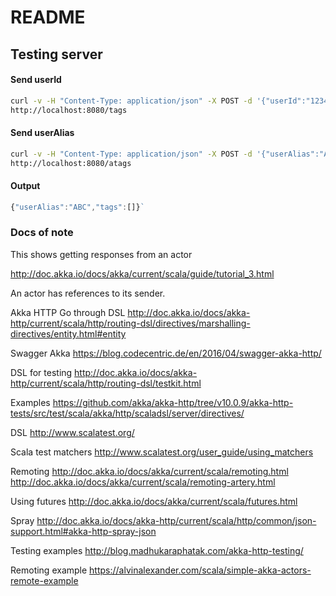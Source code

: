 # README

## Testing server

#### Send userId
```sh
curl -v -H "Content-Type: application/json" -X POST -d '{"userId":"1234"}' \
http://localhost:8080/tags
```
#### Send userAlias
```sh
curl -v -H "Content-Type: application/json" -X POST -d '{"userAlias":"ABC"}' \
http://localhost:8080/atags
```
#### Output
```javascript
{"userAlias":"ABC","tags":[]}`
```

### Docs of note


This shows getting responses from an actor

http://doc.akka.io/docs/akka/current/scala/guide/tutorial_3.html

An actor has references to its sender.


Akka HTTP Go through DSL
http://doc.akka.io/docs/akka-http/current/scala/http/routing-dsl/directives/marshalling-directives/entity.html#entity


Swagger Akka
https://blog.codecentric.de/en/2016/04/swagger-akka-http/



DSL for testing
http://doc.akka.io/docs/akka-http/current/scala/http/routing-dsl/testkit.html

Examples
https://github.com/akka/akka-http/tree/v10.0.9/akka-http-tests/src/test/scala/akka/http/scaladsl/server/directives/

DSL
http://www.scalatest.org/

Scala test matchers
http://www.scalatest.org/user_guide/using_matchers

Remoting
http://doc.akka.io/docs/akka/current/scala/remoting.html
http://doc.akka.io/docs/akka/current/scala/remoting-artery.html

Using futures
http://doc.akka.io/docs/akka/current/scala/futures.html

Spray
http://doc.akka.io/docs/akka-http/current/scala/http/common/json-support.html#akka-http-spray-json

Testing examples
http://blog.madhukaraphatak.com/akka-http-testing/

Remoting example
https://alvinalexander.com/scala/simple-akka-actors-remote-example
